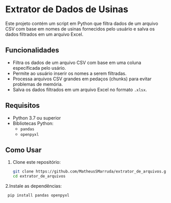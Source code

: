# Extrator de Dados de Usinas

Este projeto contém um script em Python que filtra dados de um arquivo CSV com base em nomes de usinas fornecidos pelo usuário e salva os dados filtrados em um arquivo Excel.

## Funcionalidades

- Filtra os dados de um arquivo CSV com base em uma coluna específicada pelo usário.
- Permite ao usuário inserir os nomes a serem filtradas.
- Processa arquivos CSV grandes em pedaços (chunks) para evitar problemas de memória.
- Salva os dados filtrados em um arquivo Excel no formato `.xlsx`.

## Requisitos
- Python 3.7 ou superior
- Bibliotecas Python:
  - `pandas`
  - `openpyxl`

## Como Usar

1. Clone este repositório:
   ```bash
   git clone https://github.com/MatheusSMarruda/extrator_de_arquivos.git
   cd extrator_de_arquivos
2.Instale as dependências:
  ```bash
   pip install pandas openpyxl
````
